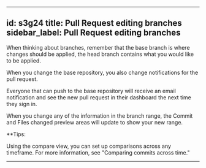  ---
 id: s3g24
 title: Pull Request editing branches
 sidebar_label: Pull Request editing branches
 ---



When thinking about branches, remember that the base branch is where changes should be applied, the head branch contains what you would like to be applied.

When you change the base repository, you also change notifications for the pull request.

Everyone that can push to the base repository will receive an email notification and see the new pull request in their dashboard the next time they sign in.

When you change any of the information in the branch range, the Commit and Files changed preview areas will update to show your new range.

**Tips:

Using the compare view, you can set up comparisons across any timeframe. For more information, see "Comparing commits across time."
***

